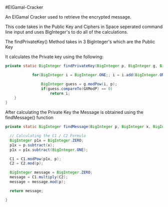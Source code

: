 #ElGamal-Cracker

An ElGamal Cracker used to retrieve the encrypted message.

This code takes in the Public Key and Ciphers in Space seperated command line input and uses BigInteger's to do all of the calculations.

The findPrivateKey() Method takes in 3 BigInteger's which are the Public Key

It calculates the Private key using the following:

```java
private static BigInteger findPrivateKey(BigInteger p, BigInteger g, BigInteger GXModP){

			for(BigInteger i = BigInteger.ONE;; i = i.add(BigInteger.ONE)){

				BigInteger guess = g.modPow(i, p);
				if(guess.compareTo(GXModP) == 0)
					return i;
	}
}
```

After calculating the Private Key the Message is obtained using the findMessage() function

```java
private static BigInteger findMessage(BigInteger p, BigInteger x, BigInteger C1, BigInteger C2){

  // Calculating the C1 / C2 Formula
  BigInteger p1x = BigInteger.ZERO;
  p1x = p.subtract(x);
  p1x = p1x.subtract(BigInteger.ONE);

  C1 = C1.modPow(p1x, p);
  C2 = C2.mod(p);

  BigInteger message = BigInteger.ZERO;
  message = C1.multiply(C2);
  message = message.mod(p);

  return message;

}
```
